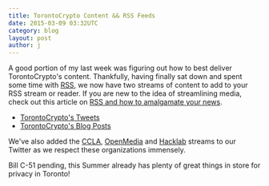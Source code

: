 ```yaml
---
title: TorontoCrypto Content && RSS Feeds
date: 2015-03-09 03:32UTC
category: blog
layout: post
author: j
---
```


A good portion of my last week was figuring out
how to best deliver TorontoCrypto's content. Thankfully, having finally
sat down and spent some time with [RSS](https://en.wikipedia.org/wiki/RSS),
we now have two streams of content to add to your RSS stream or reader. If
you are new to the idea of streamlining media, check
out this article on [RSS and how to amalgamate your news](http://webtrends.about.com/od/revie2/tp/Rss-Aggregator-Tools-Combine-Rss-Feeds.htm).

* [TorontoCrypto's Tweets](https://script.googleusercontent.com/macros/echo?user_content_key=qw-XxbwW2tzdCjg5fl22SMM9acF8Ywq1_rLXugjT59pb11jw8M1Dy93EVWhtd9chDs1AKFuFCOPAE7KAy-8TdZhF0iB7-Qgtm5_BxDlH2jW0nuo2oDemN9CCS2h10ox_1xSncGQajx_ryfhECjZEnFJHYw77UeOYuB9cXkblg4EdBIbM_q4d5yzGRI5e_jhJTG50aC6L28TXH_kIX9fqPI8UW_efKYelPxRHsKKEc6K4f5s4Ovbbm--IeOBjrGdl&lib=M398XYW3Ay3Lvxjy6-1ouXaeUUI5sxUYT
)
* [TorontoCrypto's Blog Posts](https://torontocrypto.org/feed.xml)

We've also added the [CCLA](http://ccla.org/), [OpenMedia](https://openmedia.ca/)
and [Hacklab](https://hacklab.to/?referer=hellojustinyousmell^_^) streams
to our Twitter as we respect these organizations immensely.

Bill C-51 pending, this Summer already has plenty of great things in store
for privacy in Toronto!
